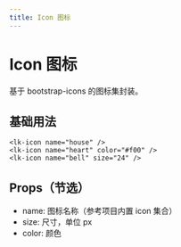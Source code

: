 ```yaml
---
title: Icon 图标
---
```


# Icon 图标

基于 bootstrap-icons 的图标集封装。

## 基础用法

```vue
<lk-icon name="house" />
<lk-icon name="heart" color="#f00" />
<lk-icon name="bell" size="24" />
```

## Props（节选）

- name: 图标名称（参考项目内置 icon 集合）
- size: 尺寸，单位 px
- color: 颜色

